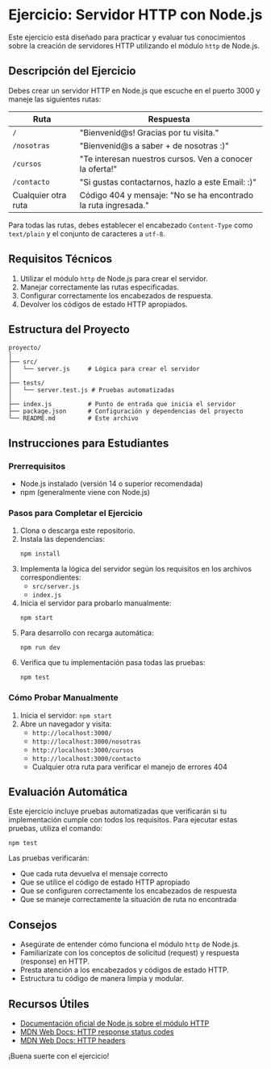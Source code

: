 # Ejercicio: Servidor HTTP con Node.js

Este ejercicio está diseñado para practicar y evaluar tus conocimientos sobre la creación de servidores HTTP utilizando el módulo `http` de Node.js.

## Descripción del Ejercicio

Debes crear un servidor HTTP en Node.js que escuche en el puerto 3000 y maneje las siguientes rutas:

| Ruta | Respuesta |
|------|-----------|
| `/` | "Bienvenid@s! Gracias por tu visita." |
| `/nosotras` | "Bienvenid@s a saber + de nosotras :)" |
| `/cursos` | "Te interesan nuestros cursos. Ven a conocer la oferta!" |
| `/contacto` | "Si gustas contactarnos, hazlo a este Email: :)" |
| Cualquier otra ruta | Código 404 y mensaje: "No se ha encontrado la ruta ingresada." |

Para todas las rutas, debes establecer el encabezado `Content-Type` como `text/plain` y el conjunto de caracteres a `utf-8`.

## Requisitos Técnicos

1. Utilizar el módulo `http` de Node.js para crear el servidor.
2. Manejar correctamente las rutas especificadas.
3. Configurar correctamente los encabezados de respuesta.
4. Devolver los códigos de estado HTTP apropiados.

## Estructura del Proyecto

```
proyecto/
│
├── src/
│   └── server.js     # Lógica para crear el servidor
│
├── tests/
│   └── server.test.js # Pruebas automatizadas
│
├── index.js          # Punto de entrada que inicia el servidor
├── package.json      # Configuración y dependencias del proyecto
└── README.md         # Este archivo
```

## Instrucciones para Estudiantes

### Prerrequisitos

- Node.js instalado (versión 14 o superior recomendada)
- npm (generalmente viene con Node.js)

### Pasos para Completar el Ejercicio

1. Clona o descarga este repositorio.
2. Instala las dependencias:
   ```
   npm install
   ```
3. Implementa la lógica del servidor según los requisitos en los archivos correspondientes:
   - `src/server.js`
   - `index.js`
4. Inicia el servidor para probarlo manualmente:
   ```
   npm start
   ```
5. Para desarrollo con recarga automática:
   ```
   npm run dev
   ```
6. Verifica que tu implementación pasa todas las pruebas:
   ```
   npm test
   ```

### Cómo Probar Manualmente

1. Inicia el servidor: `npm start`
2. Abre un navegador y visita:
   - `http://localhost:3000/`
   - `http://localhost:3000/nosotras`
   - `http://localhost:3000/cursos`
   - `http://localhost:3000/contacto`
   - Cualquier otra ruta para verificar el manejo de errores 404

## Evaluación Automática

Este ejercicio incluye pruebas automatizadas que verificarán si tu implementación cumple con todos los requisitos. Para ejecutar estas pruebas, utiliza el comando:

```
npm test
```

Las pruebas verificarán:
- Que cada ruta devuelva el mensaje correcto
- Que se utilice el código de estado HTTP apropiado
- Que se configuren correctamente los encabezados de respuesta
- Que se maneje correctamente la situación de ruta no encontrada

## Consejos

- Asegúrate de entender cómo funciona el módulo `http` de Node.js.
- Familiarízate con los conceptos de solicitud (request) y respuesta (response) en HTTP.
- Presta atención a los encabezados y códigos de estado HTTP.
- Estructura tu código de manera limpia y modular.

## Recursos Útiles

- [Documentación oficial de Node.js sobre el módulo HTTP](https://nodejs.org/api/http.html)
- [MDN Web Docs: HTTP response status codes](https://developer.mozilla.org/en-US/docs/Web/HTTP/Status)
- [MDN Web Docs: HTTP headers](https://developer.mozilla.org/en-US/docs/Web/HTTP/Headers)

¡Buena suerte con el ejercicio!
